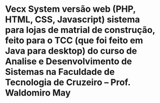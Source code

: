 # Vecx System versão web (PHP, HTML, CSS, Javascript) sistema para lojas de matrial de construção, feito para o TCC (que foi feito em Java para desktop) do curso de Analise e Desenvolvimento de Sistemas na Faculdade de Tecnologia de Cruzeiro – Prof. Waldomiro May
